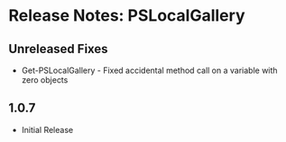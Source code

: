 # Release Notes: PSLocalGallery

## Unreleased Fixes

- Get-PSLocalGallery - Fixed accidental method call on a variable with zero objects

## 1.0.7

- Initial Release